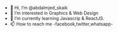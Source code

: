 - 👋 Hi, I’m @abdalmjed_skaik
- 👀 I’m interested in Graphics & Web Design
- 🌱 I’m currently learning Javascrip & ReactJS.
- 📫 How to reach me -facebook,twitter,whatsapp-

<!---
abdalmjeds2000/abdalmjeds2000 is a ✨ special ✨ repository because its `README.md` (this file) appears on your GitHub profile.
You can click the Preview link to take a look at your changes.
--->
